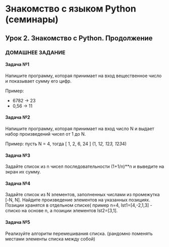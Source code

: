 # Знакомство с языком Python (семинары)
## Урок 2. Знакомство с Python. Продолжение
### ДОМАШНЕЕ ЗАДАНИЕ
#### Задача №1
Напишите программу, которая принимает на вход вещественное число и показывает сумму его цифр.

Пример:

- 6782 -> 23
- 0,56 -> 11
#### Задача №2
Напишите программу, которая принимает на вход число N и выдает набор произведений чисел от 1 до N.

Пример:
пусть N = 4, тогда [ 1, 2, 6, 24 ] (1, 1*2, 1*2*3, 1*2*3*4)
#### Задача №3
Задайте список из n чисел последовательности (1+1/n)**n и выведите на экран их сумму.
#### Задача №4
Задайте список из N элементов, заполненных числами из промежутка [-N, N]. Найдите произведение элементов на указанных позициях. Позиции хранятся в отдельном списке( пример n=4, lst1=[4,-2,1,3] - списко на основе n, а позиции элементов lst2=[3,1].
#### Задача №5
Реализуйте алгоритм перемешивания списка. (рандомно поменять местами элементы списка между собой)